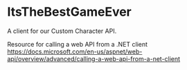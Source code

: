 # ItsTheBestGameEver
A client for our Custom Character API.

Resource for calling a web API from a .NET client
https://docs.microsoft.com/en-us/aspnet/web-api/overview/advanced/calling-a-web-api-from-a-net-client
